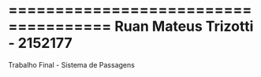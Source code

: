 =====================================
   Ruan Mateus Trizotti - 2152177
=====================================

Trabalho Final - Sistema de Passagens
